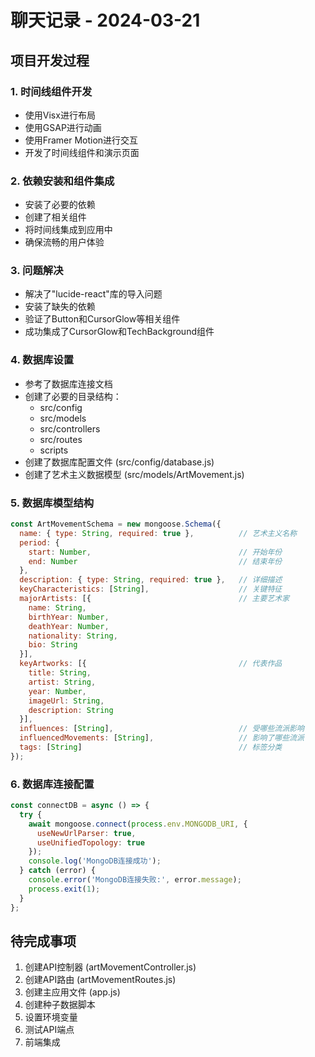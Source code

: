 # 聊天记录 - 2024-03-21

## 项目开发过程

### 1. 时间线组件开发
- 使用Visx进行布局
- 使用GSAP进行动画
- 使用Framer Motion进行交互
- 开发了时间线组件和演示页面

### 2. 依赖安装和组件集成
- 安装了必要的依赖
- 创建了相关组件
- 将时间线集成到应用中
- 确保流畅的用户体验

### 3. 问题解决
- 解决了"lucide-react"库的导入问题
- 安装了缺失的依赖
- 验证了Button和CursorGlow等相关组件
- 成功集成了CursorGlow和TechBackground组件

### 4. 数据库设置
- 参考了数据库连接文档
- 创建了必要的目录结构：
  - src/config
  - src/models
  - src/controllers
  - src/routes
  - scripts
- 创建了数据库配置文件 (src/config/database.js)
- 创建了艺术主义数据模型 (src/models/ArtMovement.js)

### 5. 数据库模型结构
```javascript
const ArtMovementSchema = new mongoose.Schema({
  name: { type: String, required: true },          // 艺术主义名称
  period: { 
    start: Number,                                 // 开始年份
    end: Number                                    // 结束年份
  },
  description: { type: String, required: true },   // 详细描述
  keyCharacteristics: [String],                    // 关键特征
  majorArtists: [{                                 // 主要艺术家
    name: String,
    birthYear: Number,
    deathYear: Number,
    nationality: String,
    bio: String
  }],
  keyArtworks: [{                                  // 代表作品
    title: String,
    artist: String,
    year: Number,
    imageUrl: String,
    description: String
  }],
  influences: [String],                            // 受哪些流派影响
  influencedMovements: [String],                   // 影响了哪些流派
  tags: [String]                                   // 标签分类
});
```

### 6. 数据库连接配置
```javascript
const connectDB = async () => {
  try {
    await mongoose.connect(process.env.MONGODB_URI, {
      useNewUrlParser: true,
      useUnifiedTopology: true
    });
    console.log('MongoDB连接成功');
  } catch (error) {
    console.error('MongoDB连接失败:', error.message);
    process.exit(1);
  }
};
```

## 待完成事项
1. 创建API控制器 (artMovementController.js)
2. 创建API路由 (artMovementRoutes.js)
3. 创建主应用文件 (app.js)
4. 创建种子数据脚本
5. 设置环境变量
6. 测试API端点
7. 前端集成 